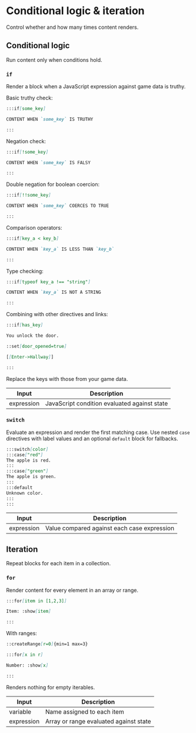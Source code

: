 # Conditional logic & iteration

Control whether and how many times content renders.

## Conditional logic

Run content only when conditions hold.

### `if`

Render a block when a JavaScript expression against game data is truthy.

Basic truthy check:

```md
:::if[some_key]

CONTENT WHEN `some_key` IS TRUTHY

:::
```

Negation check:

```md
:::if[!some_key]

CONTENT WHEN `some_key` IS FALSY

:::
```

Double negation for boolean coercion:

```md
:::if[!!some_key]

CONTENT WHEN `some_key` COERCES TO TRUE

:::
```

Comparison operators:

```md
:::if[key_a < key_b]

CONTENT WHEN `key_a` IS LESS THAN `key_b`

:::
```

Type checking:

```md
:::if[typeof key_a !== "string"]

CONTENT WHEN `key_a` IS NOT A STRING

:::
```

Combining with other directives and links:

```md
:::if[has_key]

You unlock the door.

::set[door_opened=true]

[[Enter->Hallway]]

:::
```

Replace the keys with those from your game data.

| Input      | Description                                  |
| ---------- | -------------------------------------------- |
| expression | JavaScript condition evaluated against state |

### `switch`

Evaluate an expression and render the first matching case. Use nested `case` directives with label values and an optional `default` block for fallbacks.

```md
:::switch[color]
:::case["red"]
The apple is red.
:::
:::case["green"]
The apple is green.
:::
:::default
Unknown color.
:::
:::
```

| Input      | Description                                 |
| ---------- | ------------------------------------------- |
| expression | Value compared against each case expression |

## Iteration

Repeat blocks for each item in a collection.

### `for`

Render content for every element in an array or range.

```md
:::for[item in [1,2,3]]

Item: :show[item]

:::
```

With ranges:

```md
::createRange[r=0]{min=1 max=3}

:::for[x in r]

Number: :show[x]

:::
```

Renders nothing for empty iterables.

| Input      | Description                            |
| ---------- | -------------------------------------- |
| variable   | Name assigned to each item             |
| expression | Array or range evaluated against state |
